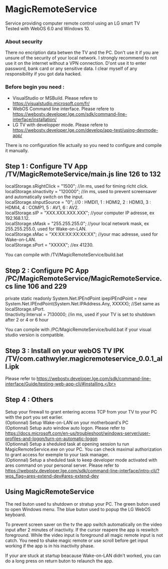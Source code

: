 # MagicRemoteService</br>
Service providing computer remote control using an LG smart TV</br>
Tested with WebOS 6.0 and Windows 10.</br>

### About security</br>
There no encription data betwen the TV and the PC. Don't use it if you are unsure of the security of your local network. I strongly recommend to not use it on the internet without a VPN connection. D'ont use it to enter password, bank card or any sensitive data. I clear myself of any responsibility if you got data hacked.

### Before begin you need :</br>
- VisualStudio or MSBuild. Please refere to https://visualstudio.microsoft.com/fr/</br>
- WebOS Command line interface. Please refere to https://webostv.developer.lge.com/sdk/command-line-interface/installation/</br>
- LG TV with developper mode. Please refere to https://webostv.developer.lge.com/develop/app-test/using-devmode-app/</br>
  
There is no configuration file actually so you need to configure and compile it manually.  

## Step 1 : Configure TV App /TV/MagicRemoteService/main.js line 126 to 132</br>
localStorage.sRightClick = "1500"; //in ms, used for timing richt click.</br>
localStorage.sInactivity = "120000"; //in ms, used to prevent screensaver and automatically switch on the input.</br>
localStorage.sInputSource = "0"; //0 : HMDI1, 1 : HDMI2, 2 : HDMI3, 3 : HDMI4, 4 : COMP1, 5 : AV1, 6 : AV2.</br>
localStorage.sIP = "XXX.XXX.XXX.XXX"; //your computer IP adresse, ex 192.168.1.12.</br>
localStorage.sMask = "255.255.255.0"; //your local network mask, ex 255.255.255.0, used for Wake-on-LAN.</br>
localStorage.sMac = "XX:XX:XX:XX:XX:XX"; //your mac adresse, used for Wake-on-LAN.</br>
localStorage.sPort = "XXXXX"; //ex 41230.</br>

You can compile with /TV/MagicRemoteService/build.bat</br>

## Step 2 : Configure PC App /PC/MagicRemoteService/MagicRemoteService.cs line 106 and 229</br>
private static readonly System.Net.IPEndPoint ipepIPEndPoint = new System.Net.IPEndPoint(System.Net.IPAddress.Any, XXXXX); //Set same as localStorage.sPort.</br>
tInactivity.Interval = 7130000; //in ms, used if your TV is set to shutdown after 2 or 4 or 6 hour</br>

You can compile with /PC/MagicRemoteService/build.bat if your visual studio version is compatible.</br>

## Step 3 : Install on your webOS TV IPK /TV/com.cathwyler.magicremoteservice_0.0.1_all.ipk</br>
Please refer to https://webostv.developer.lge.com/sdk/command-line-interface/Guide/testing-web-app-cli/#installing.</br>


## Step 4 : Others
Setup your firewall to grant entering access TCP from your TV to your PC with the port you set earlier.</br>
(Optionnal) Setup Wake-on-LAN on your motherboard's PC</br>
(Optionnal) Setup auto window auto logon. Please refer to https://docs.microsoft.com/en-us/troubleshoot/windows-server/user-profiles-and-logon/turn-on-automatic-logon</br>
(Optionnal) Setup a sheduled task at opening session tu run MagicRemoteService.exe on your PC. You can check maximal authorization to grant access for exemple to your task manager.</br>
(Optionnal) Setup a sheduled task to keep developer mode activated with ares command on your personal server. Please refer to https://webostv.developer.lge.com/sdk/command-line-interface/intro-cli/?wos_flag=ares-extend-dev#ares-extend-dev</br>

## Using MagicRemoteService
The red buton used tu shutdown or stratup your PC.
The green buton used to open Windows menu.
The blue buton used to popup the LG WebOS keyboard.

To prevent screen saver on the tv the app switch automatically on the video input after 2 minutes of inactivity. If the cursor reapere the app is reswitch foreground. While the video input is foreground all magic remote input is not catch. You need to shake magic remote or use scroll before get input working if the app is in his inactivity phase.

If your are stuck at startup beacause Wake-on-LAN didn't worked, you can do a long press on return buton to relaunch the app.

